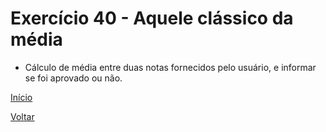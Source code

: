# Exercício 40 - Aquele clássico da média

- Cálculo de média entre duas notas fornecidos pelo usuário, e informar se foi aprovado ou não.

[Início](https://github.com/NandesLima/desafios-python)

[Voltar](https://github.com/NandesLima/desafios-python/tree/main/04.%20Condi%C3%A7%C3%B5es%20de%20decis%C3%A3o)